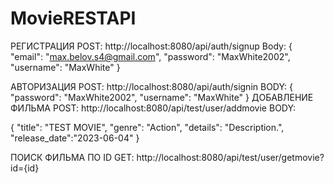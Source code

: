 # MovieRESTAPI

РЕГИСТРАЦИЯ
POST: http://localhost:8080/api/auth/signup
Body:
{
    "email": "max.belov.s4@gmail.com",
    "password": "MaxWhite2002",
    "username": "MaxWhite"
}


АВТОРИЗАЦИЯ
POST: http://localhost:8080/api/auth/signin
BODY:
{
    "password": "MaxWhite2002",
    "username": "MaxWhite"
}
ДОБАВЛЕНИЕ ФИЛЬМА
POST: http://localhost:8080/api/test/user/addmovie
BODY:

{
    "title": "TEST MOVIE",
    "genre": "Action",
    "details": "Description.",
    "release_date":"2023-06-04"
}

ПОИСК ФИЛЬМА ПО ID
GET: http://localhost:8080/api/test/user/getmovie?id={id}


